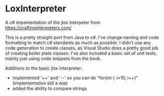 # LoxInterpreter

A c# impementation of the jlox interpeter from https://craftinginterpreters.com/

This is a pretty straight port from Java to c#.  I've change naming and code formatting to match c# standards as much as possible.
I didn't use any code generation to create classes, as Visual Studio does a pretty good job of creating boiler plate classes.
I've also included a basic set of unit tests, mainly just using code snippets from the book.  

Additions to the basic jlox interpreter:

- implemented '++' and '--' so you can do "for(int i; i<10; i++)" (implementation still a wip)
- added the ability to compare strings
